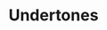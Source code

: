 ---
title: Undertones
colors:
    -
        color: '#3C383E'
        colorLabel: 'Design Undertone 01'
    -
        color: '#847878'
        colorLabel: 'Design Undertone 02'
    -
        color: '#C0BBBD'
        colorLabel: 'Design Undertone 03'
    -
        color: '#F4F2ED'
        colorLabel: 'Design Undertone 04'
---